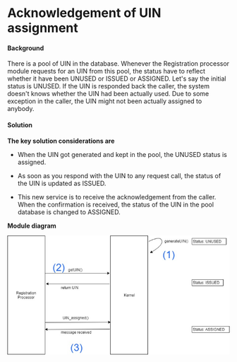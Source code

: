 ﻿# Acknowledgement of UIN assignment

#### Background

There is a pool of UIN in the database. Whenever the Registration processor module requests for an UIN from this pool, the status have to reflect whether it have been UNUSED or ISSUED or ASSIGNED. Let's say the initial status is UNUSED. If the UIN is responded back the caller, the system doesn't knows whether the UIN had been actually used. Due to some exception in the caller, the UIN might not been actually assigned to anybody. 

#### Solution



**The key solution considerations are**


- When the UIN got generated and kept in the pool, the UNUSED status is assigned. 

- As soon as you respond with the UIN to any request call, the status of the UIN is updated as ISSUED. 

- This new service is to receive the acknowledgement from the caller. When the confirmation is received, the status of the UIN in the pool database is changed to ASSIGNED. 


**Module diagram**



![Module Diagram](_images/kernel-uin-ack-service.jpg)

